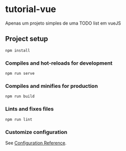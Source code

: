 # tutorial-vue
Apenas um projeto simples de uma TODO list em vueJS
## Project setup
```
npm install
```
<!-- teste -->
### Compiles and hot-reloads for development
```
npm run serve
```

### Compiles and minifies for production
```
npm run build
```

### Lints and fixes files
```
npm run lint
```

### Customize configuration
See [Configuration Reference](https://cli.vuejs.org/config/).
